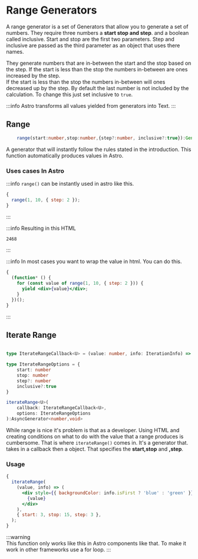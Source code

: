 # Range Generators

A range generator is a set of Generators that allow you to generate a set of numbers.
They require three numbers a **start stop and step**. and a boolean called inclusive.
Start and stop are the first two parameters.
Step and inclusive are passed as the third parameter as an object that uses there names.

They generate numbers that are in-between the start and the stop based on the step.
If the start is less than the stop the numbers in-between are ones increased by the step.  
If the start is less than the stop the numbers in-between will ones decreased up by the step.
By default the last number is not included by the calculation.
To change this just set inclusive to `true`.

:::info
Astro transforms all values yielded from generators into Text.
:::

## Range

```ts
    range(start:number,stop:number,{step?:number, inclusive?:true}):Generator<number,void,number>
```

A generator that will instantly follow the rules stated in the introduction.
This function automatically produces values in Astro.

### Uses cases In Astro

:::info `range()` can be instantly used in astro like this.

```jsx
{
  range(1, 10, { step: 2 });
}
```

:::

:::info Resulting in this HTML

```html
2468
```

:::

:::info In most cases you want to wrap the value in html. You can do this.

```jsx
{
  (function* () {
    for (const value of range(1, 10, { step: 2 })) {
      yield <div>{value}</div>;
    }
  })();
}
```

:::

## Iterate Range

```ts

type IterateRangeCallback<U> = (value: number, info: IterationInfo) => U

type IterateRangeOptions = {
    start: number
    stop: number
    step?: number
    inclusive?:true
}

iterateRange<U>(
    callback: IterateRangeCallback<U>,
    options: IterateRangeOptions
):AsyncGenerator<number,void>
```

While range is nice it's problem is that as a developer.
Using HTML and creating conditions on what to do with the value that a range produces is cumbersome.
That is where `iterateRange()` comes in. It's a generator that. takes in a callback then a object.
That specifies the **start,stop** and **,step**.

### Usage

```jsx
{
  iterateRange(
    (value, info) => (
      <div style={{ backgroundColor: info.isFirst ? 'blue' : 'green' }}>
        {value}
      </div>
    ),
    { start: 3, stop: 15, step: 3 },
  );
}
```

:::warning  
 This function only works like this in Astro components like that.
To make it work in other frameworks use a for loop.
:::
